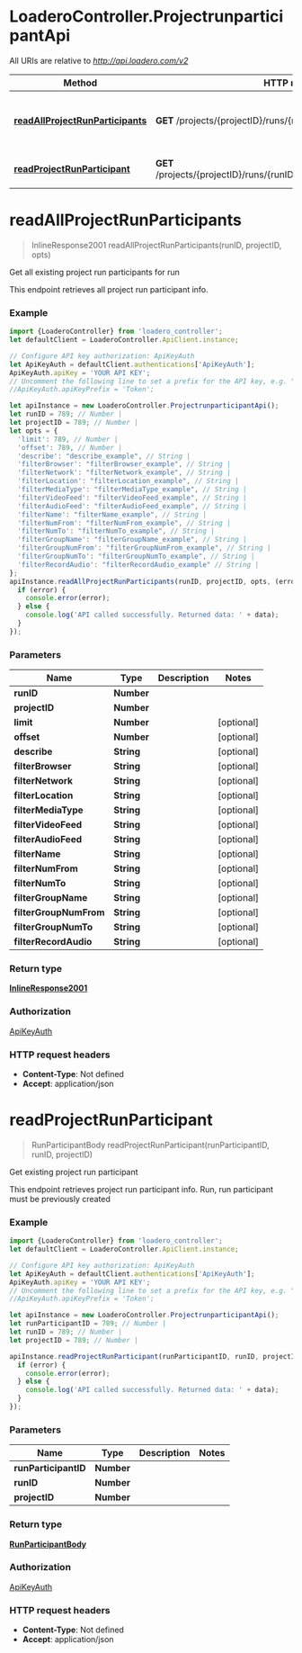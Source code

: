 # LoaderoController.ProjectrunparticipantApi

All URIs are relative to *http://api.loadero.com/v2*

Method | HTTP request | Description
------------- | ------------- | -------------
[**readAllProjectRunParticipants**](ProjectrunparticipantApi.md#readAllProjectRunParticipants) | **GET** /projects/{projectID}/runs/{runID}/participants/ | Get all existing project run participants for run
[**readProjectRunParticipant**](ProjectrunparticipantApi.md#readProjectRunParticipant) | **GET** /projects/{projectID}/runs/{runID}/participants/{runParticipantID}/ | Get existing project run participant

<a name="readAllProjectRunParticipants"></a>
# **readAllProjectRunParticipants**
> InlineResponse2001 readAllProjectRunParticipants(runID, projectID, opts)

Get all existing project run participants for run

This endpoint retrieves all project run participant info.

### Example
```javascript
import {LoaderoController} from 'loadero_controller';
let defaultClient = LoaderoController.ApiClient.instance;

// Configure API key authorization: ApiKeyAuth
let ApiKeyAuth = defaultClient.authentications['ApiKeyAuth'];
ApiKeyAuth.apiKey = 'YOUR API KEY';
// Uncomment the following line to set a prefix for the API key, e.g. "Token" (defaults to null)
//ApiKeyAuth.apiKeyPrefix = 'Token';

let apiInstance = new LoaderoController.ProjectrunparticipantApi();
let runID = 789; // Number | 
let projectID = 789; // Number | 
let opts = { 
  'limit': 789, // Number | 
  'offset': 789, // Number | 
  'describe': "describe_example", // String | 
  'filterBrowser': "filterBrowser_example", // String | 
  'filterNetwork': "filterNetwork_example", // String | 
  'filterLocation': "filterLocation_example", // String | 
  'filterMediaType': "filterMediaType_example", // String | 
  'filterVideoFeed': "filterVideoFeed_example", // String | 
  'filterAudioFeed': "filterAudioFeed_example", // String | 
  'filterName': "filterName_example", // String | 
  'filterNumFrom': "filterNumFrom_example", // String | 
  'filterNumTo': "filterNumTo_example", // String | 
  'filterGroupName': "filterGroupName_example", // String | 
  'filterGroupNumFrom': "filterGroupNumFrom_example", // String | 
  'filterGroupNumTo': "filterGroupNumTo_example", // String | 
  'filterRecordAudio': "filterRecordAudio_example" // String | 
};
apiInstance.readAllProjectRunParticipants(runID, projectID, opts, (error, data, response) => {
  if (error) {
    console.error(error);
  } else {
    console.log('API called successfully. Returned data: ' + data);
  }
});
```

### Parameters

Name | Type | Description  | Notes
------------- | ------------- | ------------- | -------------
 **runID** | **Number**|  | 
 **projectID** | **Number**|  | 
 **limit** | **Number**|  | [optional] 
 **offset** | **Number**|  | [optional] 
 **describe** | **String**|  | [optional] 
 **filterBrowser** | **String**|  | [optional] 
 **filterNetwork** | **String**|  | [optional] 
 **filterLocation** | **String**|  | [optional] 
 **filterMediaType** | **String**|  | [optional] 
 **filterVideoFeed** | **String**|  | [optional] 
 **filterAudioFeed** | **String**|  | [optional] 
 **filterName** | **String**|  | [optional] 
 **filterNumFrom** | **String**|  | [optional] 
 **filterNumTo** | **String**|  | [optional] 
 **filterGroupName** | **String**|  | [optional] 
 **filterGroupNumFrom** | **String**|  | [optional] 
 **filterGroupNumTo** | **String**|  | [optional] 
 **filterRecordAudio** | **String**|  | [optional] 

### Return type

[**InlineResponse2001**](InlineResponse2001.md)

### Authorization

[ApiKeyAuth](../README.md#ApiKeyAuth)

### HTTP request headers

 - **Content-Type**: Not defined
 - **Accept**: application/json

<a name="readProjectRunParticipant"></a>
# **readProjectRunParticipant**
> RunParticipantBody readProjectRunParticipant(runParticipantID, runID, projectID)

Get existing project run participant

This endpoint retrieves project run participant info. Run, run participant must be previously created

### Example
```javascript
import {LoaderoController} from 'loadero_controller';
let defaultClient = LoaderoController.ApiClient.instance;

// Configure API key authorization: ApiKeyAuth
let ApiKeyAuth = defaultClient.authentications['ApiKeyAuth'];
ApiKeyAuth.apiKey = 'YOUR API KEY';
// Uncomment the following line to set a prefix for the API key, e.g. "Token" (defaults to null)
//ApiKeyAuth.apiKeyPrefix = 'Token';

let apiInstance = new LoaderoController.ProjectrunparticipantApi();
let runParticipantID = 789; // Number | 
let runID = 789; // Number | 
let projectID = 789; // Number | 

apiInstance.readProjectRunParticipant(runParticipantID, runID, projectID, (error, data, response) => {
  if (error) {
    console.error(error);
  } else {
    console.log('API called successfully. Returned data: ' + data);
  }
});
```

### Parameters

Name | Type | Description  | Notes
------------- | ------------- | ------------- | -------------
 **runParticipantID** | **Number**|  | 
 **runID** | **Number**|  | 
 **projectID** | **Number**|  | 

### Return type

[**RunParticipantBody**](RunParticipantBody.md)

### Authorization

[ApiKeyAuth](../README.md#ApiKeyAuth)

### HTTP request headers

 - **Content-Type**: Not defined
 - **Accept**: application/json

